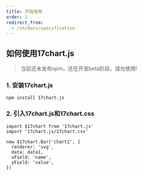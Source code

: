 ```yaml
---
title: 开始使用
order: 1
redirect_from:
  - /zh/docs/specification
---
```


## 如何使用17chart.js

> 当前还未发布npm，还在开发beta阶段，请勿使用!

### 1. 安装17chart.js

```
npm install 17chart.js
```

### 2. 引入17chart.js和17chart.css

```
import $17chart from '17chart.js'
import '17chart.js/17chart.css'

new $17chart.Bar('chart1', {
  renderer: 'svg',
  data: data1,
  xField: 'name',
  yField: 'value',
})
```
